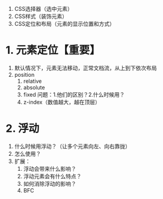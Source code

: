 1. CSS选择器（选中元素）
2. CSS样式（装饰元素）
3. CSS定位和布局（元素的显示位置和方式）
# 1. 元素定位【重要】
1. 默认情况下，元素无法移动，正常文档流，从上到下依次布局
2. position
	1. relative
	2. absolute
	3. fixed
	问题：1.他们的区别？2.什么时候用？
	4. z-index（数值越大，越在顶层）
# 2. 浮动
1. 什么时候用浮动？（让多个元素向左、向右靠拢）
2. 怎么使用？
3. 扩展：
	1. 浮动会带来什么影响？
	2. 浮动元素会有什么特点？
	3. 如何消除浮动的影响？
	4. BFC